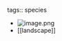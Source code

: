 tags:: species

- ![image.png](https://peach-geographical-bat-397.mypinata.cloud/ipfs/QmSNmCJmSxLHduyr4Lv7kr36cSckVGcvkAK8gqfp7mKS5u)
- [[landscape]]